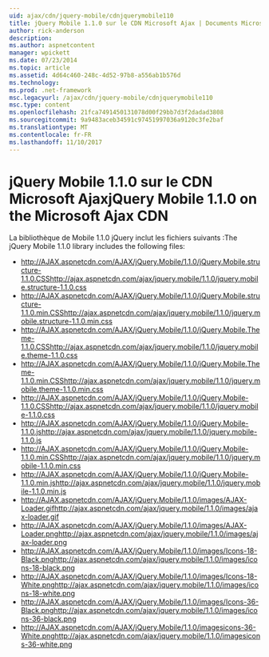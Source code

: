 ```yaml
---
uid: ajax/cdn/jquery-mobile/cdnjquerymobile110
title: jQuery Mobile 1.1.0 sur le CDN Microsoft Ajax | Documents Microsoft
author: rick-anderson
description: 
ms.author: aspnetcontent
manager: wpickett
ms.date: 07/23/2014
ms.topic: article
ms.assetid: 4d64c460-248c-4d52-97b8-a556ab1b576d
ms.technology: 
ms.prod: .net-framework
msc.legacyurl: /ajax/cdn/jquery-mobile/cdnjquerymobile110
msc.type: content
ms.openlocfilehash: 21fca7491450131078d00f29bb7d3f2dadad3808
ms.sourcegitcommit: 9a9483aceb34591c97451997036a9120c3fe2baf
ms.translationtype: MT
ms.contentlocale: fr-FR
ms.lasthandoff: 11/10/2017
---
```

<a name="jquery-mobile-110-on-the-microsoft-ajax-cdn"></a><span data-ttu-id="c4f3c-102">jQuery Mobile 1.1.0 sur le CDN Microsoft Ajax</span><span class="sxs-lookup"><span data-stu-id="c4f3c-102">jQuery Mobile 1.1.0 on the Microsoft Ajax CDN</span></span>
====================
<span data-ttu-id="c4f3c-103">La bibliothèque de Mobile 1.1.0 jQuery inclut les fichiers suivants :</span><span class="sxs-lookup"><span data-stu-id="c4f3c-103">The jQuery Mobile 1.1.0 library includes the following files:</span></span>

- <span data-ttu-id="c4f3c-104">http://AJAX.aspnetcdn.com/AJAX/jQuery.Mobile/1.1.0/jQuery.Mobile.structure-1.1.0.CSS</span><span class="sxs-lookup"><span data-stu-id="c4f3c-104">http://ajax.aspnetcdn.com/ajax/jquery.mobile/1.1.0/jquery.mobile.structure-1.1.0.css</span></span>
- <span data-ttu-id="c4f3c-105">http://AJAX.aspnetcdn.com/AJAX/jQuery.Mobile/1.1.0/jQuery.Mobile.structure-1.1.0.min.CSS</span><span class="sxs-lookup"><span data-stu-id="c4f3c-105">http://ajax.aspnetcdn.com/ajax/jquery.mobile/1.1.0/jquery.mobile.structure-1.1.0.min.css</span></span>
- <span data-ttu-id="c4f3c-106">http://AJAX.aspnetcdn.com/AJAX/jQuery.Mobile/1.1.0/jQuery.Mobile.Theme-1.1.0.CSS</span><span class="sxs-lookup"><span data-stu-id="c4f3c-106">http://ajax.aspnetcdn.com/ajax/jquery.mobile/1.1.0/jquery.mobile.theme-1.1.0.css</span></span>
- <span data-ttu-id="c4f3c-107">http://AJAX.aspnetcdn.com/AJAX/jQuery.Mobile/1.1.0/jQuery.Mobile.Theme-1.1.0.min.CSS</span><span class="sxs-lookup"><span data-stu-id="c4f3c-107">http://ajax.aspnetcdn.com/ajax/jquery.mobile/1.1.0/jquery.mobile.theme-1.1.0.min.css</span></span>
- <span data-ttu-id="c4f3c-108">http://AJAX.aspnetcdn.com/AJAX/jQuery.Mobile/1.1.0/jQuery.Mobile-1.1.0.CSS</span><span class="sxs-lookup"><span data-stu-id="c4f3c-108">http://ajax.aspnetcdn.com/ajax/jquery.mobile/1.1.0/jquery.mobile-1.1.0.css</span></span>
- <span data-ttu-id="c4f3c-109">http://AJAX.aspnetcdn.com/AJAX/jQuery.Mobile/1.1.0/jQuery.Mobile-1.1.0.js</span><span class="sxs-lookup"><span data-stu-id="c4f3c-109">http://ajax.aspnetcdn.com/ajax/jquery.mobile/1.1.0/jquery.mobile-1.1.0.js</span></span>
- <span data-ttu-id="c4f3c-110">http://AJAX.aspnetcdn.com/AJAX/jQuery.Mobile/1.1.0/jQuery.Mobile-1.1.0.min.CSS</span><span class="sxs-lookup"><span data-stu-id="c4f3c-110">http://ajax.aspnetcdn.com/ajax/jquery.mobile/1.1.0/jquery.mobile-1.1.0.min.css</span></span>
- <span data-ttu-id="c4f3c-111">http://AJAX.aspnetcdn.com/AJAX/jQuery.Mobile/1.1.0/jQuery.Mobile-1.1.0.min.js</span><span class="sxs-lookup"><span data-stu-id="c4f3c-111">http://ajax.aspnetcdn.com/ajax/jquery.mobile/1.1.0/jquery.mobile-1.1.0.min.js</span></span>
- <span data-ttu-id="c4f3c-112">http://AJAX.aspnetcdn.com/AJAX/jQuery.Mobile/1.1.0/images/AJAX-Loader.gif</span><span class="sxs-lookup"><span data-stu-id="c4f3c-112">http://ajax.aspnetcdn.com/ajax/jquery.mobile/1.1.0/images/ajax-loader.gif</span></span>
- <span data-ttu-id="c4f3c-113">http://AJAX.aspnetcdn.com/AJAX/jQuery.Mobile/1.1.0/images/AJAX-Loader.png</span><span class="sxs-lookup"><span data-stu-id="c4f3c-113">http://ajax.aspnetcdn.com/ajax/jquery.mobile/1.1.0/images/ajax-loader.png</span></span>
- <span data-ttu-id="c4f3c-114">http://AJAX.aspnetcdn.com/AJAX/jQuery.Mobile/1.1.0/images/Icons-18-Black.png</span><span class="sxs-lookup"><span data-stu-id="c4f3c-114">http://ajax.aspnetcdn.com/ajax/jquery.mobile/1.1.0/images/icons-18-black.png</span></span>
- <span data-ttu-id="c4f3c-115">http://AJAX.aspnetcdn.com/AJAX/jQuery.Mobile/1.1.0/images/Icons-18-White.png</span><span class="sxs-lookup"><span data-stu-id="c4f3c-115">http://ajax.aspnetcdn.com/ajax/jquery.mobile/1.1.0/images/icons-18-white.png</span></span>
- <span data-ttu-id="c4f3c-116">http://AJAX.aspnetcdn.com/AJAX/jQuery.Mobile/1.1.0/images/Icons-36-Black.png</span><span class="sxs-lookup"><span data-stu-id="c4f3c-116">http://ajax.aspnetcdn.com/ajax/jquery.mobile/1.1.0/images/icons-36-black.png</span></span>
- <span data-ttu-id="c4f3c-117">http://AJAX.aspnetcdn.com/AJAX/jQuery.Mobile/1.1.0/imagesicons-36-White.png</span><span class="sxs-lookup"><span data-stu-id="c4f3c-117">http://ajax.aspnetcdn.com/ajax/jquery.mobile/1.1.0/imagesicons-36-white.png</span></span>
